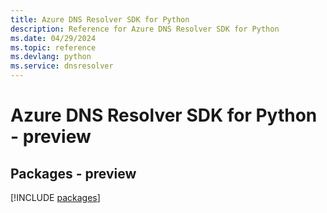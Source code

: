 ```yaml
---
title: Azure DNS Resolver SDK for Python
description: Reference for Azure DNS Resolver SDK for Python
ms.date: 04/29/2024
ms.topic: reference
ms.devlang: python
ms.service: dnsresolver
---
```

# Azure DNS Resolver SDK for Python - preview
## Packages - preview
[!INCLUDE [packages](dns-resolver-index.md)]